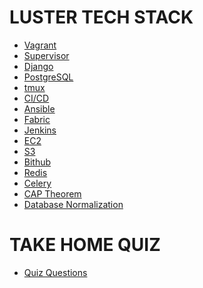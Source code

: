 **LUSTER TECH STACK**
======================
- [Vagrant](./stack/vagrant/index.md)
- [Supervisor](./stack/supervisor/index.md)
- [Django](./stack/django/index.md)
- [PostgreSQL](./stack/postgres/index.md)
- [tmux](./stack/tmux/index.md) 
- [CI/CD](./stack/cicd/index.md)
- [Ansible](./stack/ansible/index.md)
- [Fabric](./stack/fabric/index.md)
- [Jenkins](./stack/jenkins/index.md)
- [EC2](./stack/ec2/index.md)
- [S3](./stack/s3/index.md)
- [Bithub](./stack/bithub/index.md)
- [Redis](./stack/redis/index.md) 
- [Celery](./stack/celery/index.md) 
- [CAP Theorem](./stack/cap-theorem/index.md) 
- [Database Normalization](./stack/db-normalization/index.md)

**TAKE HOME QUIZ**
======================
- [Quiz Questions](./QuizQuestions.md)
